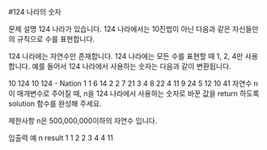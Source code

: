 #124 나라의 숫자

문제 설명
124 나라가 있습니다.
124 나라에서는 10진법이 아닌 다음과 같은 자신들만의 규칙으로 수를 표현합니다.

124 나라에는 자연수만 존재합니다.
124 나라에는 모든 수를 표현할 때 1, 2, 4만 사용합니다.
예를 들어서 124 나라에서 사용하는 숫자는 다음과 같이 변환됩니다.

10      124     10      124 - Nation
1       1       6       14
2       2       7       21
3       4       8       22
4       11      9       24
5       12      10      41
자연수 n이 매개변수로 주어질 때, n을 124 나라에서 사용하는 숫자로 바꾼 값을 return 하도록 solution 함수를 완성해 주세요.

제한사항
n은 500,000,000이하의 자연수 입니다.

입출력 예
n   result
1   1
2   2
3   4
4   11
